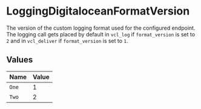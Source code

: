 # LoggingDigitaloceanFormatVersion

The version of the custom logging format used for the configured endpoint. The logging call gets placed by default in `vcl_log` if `format_version` is set to `2` and in `vcl_deliver` if `format_version` is set to `1`.



## Values

| Name  | Value |
| ----- | ----- |
| `One` | 1     |
| `Two` | 2     |